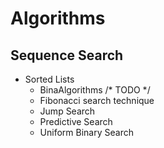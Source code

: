 Algorithms
===============

Sequence Search
---------------

- Sorted Lists
    * BinaAlgorithms
    /* TODO */
    * Fibonacci search technique
    * Jump Search
    * Predictive Search
    * Uniform Binary Search

